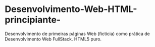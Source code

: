 # Desenvolvimento-Web-HTML-principiante-
Desenvolvimento de primeiras páginas Web (fictícia) como prática de Desenvolvimento Web FullStack. HTML5 puro.

